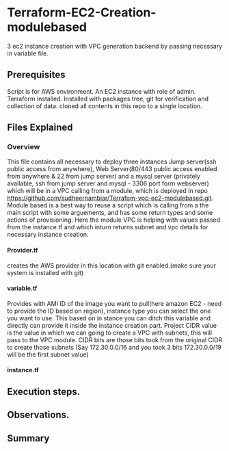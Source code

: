 # Terraform-EC2-Creation-modulebased
3 ec2 instance creation with VPC generation backend by passing necessary in variable file.

## Prerequisites
Script is for AWS environment.
An EC2 instance with role of admin. 
Terraform installed.
Installed with packages tree, git for verification and collection of data.
cloned all contents in this repo to a single location.

## Files Explained

### Overview
This file contains all necessary to deploy three instances Jump server(ssh public access from anywhere), Web Server(80/443 public access enabled from anywhere & 22 from jump server)  and a mysql server (privately available, ssh from jump server and mysql - 3306 port form webserver) which will be in a VPC calling from a module, which is deployed in repo https://github.com/sudheernambiar/Terrafom-vpc-ec2-modulebased.git. 
Module based is a best way to reuse a script which is calling from a the main script with some arguements, and has some return types and some actions of provisioning. Here the module VPC is helping with values passed from the instance.tf and which inturn returns subnet and vpc details for necessary instance creation.

#### Provider.tf
creates the AWS provider in this location with git enabled.(make sure your system is installed with git)

#### variable.tf
Provides with AMI ID of the image you want to pull(here amazon EC2 - need to provide the ID based on region), instance type you can select the one you want to use. This based on in stance you can ditch this variable and directly can provide it inside the instance creation part. Project CIDR value is the value in which we can going to create a VPC with subnets, this will pass to the VPC module. CIDR bits are those bits took from the original CIDR to create those subnets (Say 172.30.0.0/16 and you took 3 bits 172.30.0.0/19 will be the first subnet value)

#### instance.tf

## Execution steps.

## Observations.

## Summary
